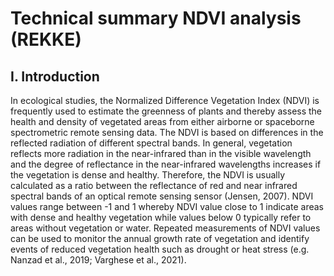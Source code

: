 # Technical summary NDVI analysis (REKKE)

## I. Introduction
In ecological studies, the Normalized Difference Vegetation Index (NDVI) is frequently used to estimate the greenness of plants and thereby assess the health and density of vegetated areas from either airborne or spaceborne spectrometric remote sensing data. The NDVI is based on differences in the reflected radiation of different spectral bands. In general, vegetation reflects more radiation in the near-infrared than in the visible wavelength and the degree of reflectance in the near-infrared wavelengths increases if the vegetation is dense and healthy. Therefore, the NDVI is usually calculated as a ratio between the reflectance of red and near infrared spectral bands of an optical remote sensing sensor (Jensen, 2007). NDVI values range between -1 and 1 whereby NDVI value close to 1 indicate areas with dense and healthy vegetation while values below 0 typically refer to areas without vegetation or water. Repeated measurements of NDVI values can be used to monitor the annual growth rate of vegetation and identify events of reduced vegetation health such as drought or heat stress (e.g. Nanzad et al., 2019; Varghese et al., 2021). 

